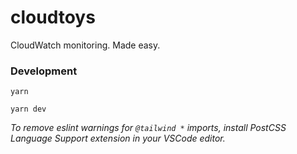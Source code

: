 # cloudtoys

CloudWatch monitoring. Made easy.

### Development
```
yarn

yarn dev
```
_To remove eslint warnings for `@tailwind *` imports, install PostCSS Language Support extension in your VSCode editor._